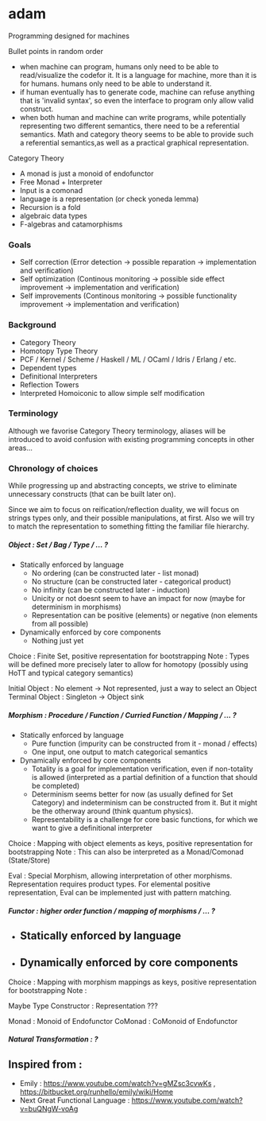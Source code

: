 # adam
Programming designed for machines

Bullet points in random order

- when machine can program, humans only need to be able to read/visualize the codefor it. It is a language for machine, more than it is for humans. humans only need to be able to understand it.
- if human eventually has to generate code, machine can refuse anything that is 'invalid syntax', so even the interface to program only allow valid construct.
- when both human and machine can write programs, while potentially representing two different semantics, there need to be a referential semantics. Math and category theory seems to be able to provide such a referential semantics,as well as a practical graphical representation.


Category Theory

- A monad is just a monoid of endofunctor
- Free Monad + Interpreter
- Input is a comonad
- language is a representation (or check yoneda lemma)
- Recursion is a fold
- algebraic data types
- F-algebras and catamorphisms



### Goals

 - Self correction (Error detection -> possible reparation -> implementation and verification)
 - Self optimization (Continous monitoring -> possible side effect improvement -> implementation and verification)
 - Self improvements (Continous monitoring -> possible functionality improvement -> implementation and verification)
 
### Background

 - Category Theory
 - Homotopy Type Theory
 - PCF / Kernel / Scheme / Haskell / ML / OCaml / Idris / Erlang / etc.
 - Dependent types
 - Definitional Interpreters
 - Reflection Towers
 - Interpreted Homoiconic to allow simple self modification 
 
### Terminology

Although we favorise Category Theory terminology, aliases will be introduced to avoid confusion with existing programming concepts in other areas...
 
### Chronology of choices

While progressing up and abstracting concepts, we strive to eliminate unnecessary constructs (that can be built later on).

Since we aim to focus on reification/reflection duality, we will focus on strings types only, and their possible manipulations, at first.
Also we will try to match the representation to something fitting the familiar file hierarchy.

##### Object : Set / Bag / Type / ... ? 

 - Statically enforced by language
   - No ordering (can be constructed later - list monad)
   - No structure (can be constructed later - categorical product)
   - No infinity (can be constructed later - induction)
   - Unicity or not doesnt seem to have an impact for now (maybe for determinism in morphisms)
   - Representation can be positive (elements) or negative (non elements from all possible)
 - Dynamically enforced by core components
   - Nothing just yet
 
 Choice : Finite Set, positive representation for bootstrapping
 Note : Types will be defined more precisely later to allow for homotopy (possibly using HoTT and typical category semantics)
 
 
 Initial Object : No element -> Not represented, just a way to select an Object
 Terminal Object : Singleton -> Object sink


##### Morphism : Procedure / Function / Curried Function / Mapping / ... ?

 - Statically enforced by language
   - Pure function (impurity can be constructed from it - monad / effects)
   - One input, one output to match categorical semantics
 - Dynamically enforced by core components
   - Totality is a goal for implementation verification, even if non-totality is allowed (interpreted as a partial definition of a function that should be completed)
   - Determinism seems better for now (as usually defined for Set Category) and indeterminism can be constructed from it. But it might be the otherway around (think quantum physics).
   - Representability is a challenge for core basic functions, for which we want to give a definitional interpreter
 
 Choice : Mapping with object elements as keys, positive representation for bootstrapping
 Note : This can also be interpreted as a Monad/Comonad (State/Store)
 
 Eval : Special Morphism, allowing interpretation of other morphisms. Representation requires product types. For elemental positive representation, Eval can be implemented just with pattern matching.
 
 
##### Functor : higher order function / mapping of morphisms / ... ?

 - Statically enforced by language
   - 
 - Dynamically enforced by core components
   - 

 Choice : Mapping with morphism mappings as keys, positive representation for bootstrapping
 Note : 
 
 Maybe Type Constructor : Representation ??? 
 
 Monad : Monoid of Endofunctor
 CoMonad : CoMonoid of Endofunctor
 
 ##### Natural Transformation : ?


 ## Inspired from : 
 
 - Emily : https://www.youtube.com/watch?v=gMZsc3cvwKs , https://bitbucket.org/runhello/emily/wiki/Home
 - Next Great Functional Language : https://www.youtube.com/watch?v=buQNgW-voAg
